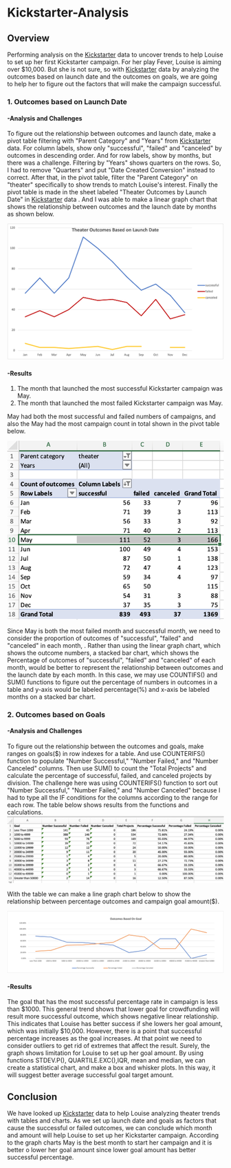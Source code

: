 # **Kickstarter-Analysis**

## Overview
Performing analysis on the [Kickstarter](Kickstarter_Challenge.xlsx) data to uncover trends to help Louise to set up her first Kickstarter campaign.
For her play Fever, Louise is aiming over $10,000. 
But she is not sure, so with [Kickstarter](Kickstarter_Challenge.xlsx) data by analyzing the outcomes based on launch date and the outcomes on goals, we are going to help her to figure out the factors that will make the campaign successful.

### 1. Outcomes based on Launch Date

#### -Analysis and Challenges
To figure out the relationship between outcomes and launch date, make a pivot table filtering with "Parent Category" and "Years" from [Kickstarter](Kickstarter_Challenge.xlsx) data. For column labels, show only "successful", "failed" and "canceled" by outcomes in descending order.  And for row labels, show by months, but there was a challenge. Filtering by "Years" shows quarters on the rows. So, I had to remove "Quarters" and put "Date Created Conversion" instead to correct. After that, in the pivot table, filter the "Parent Category" on "theater" specifically to show trends to match Louise's interest. Finally the pivot table is made in the sheet labeled "Theater Outcomes by Launch Date" in [Kickstarter](Kickstarter_Challenge.xlsx) data .
And I was able to make a linear graph chart that shows the relationship between outcomes and the launch date by months as shown below.


![date](resources/Theater_Outcomes_vs_Launch.png)

#### -Results
1.	The month that launched the most successful Kickstarter campaign was May. 
2.	The month that launched the most failed Kickstarter campaign was May.

May had both the most successful and failed numbers of campaigns, and also the May had the most campaign count in total shown in the pivot table below.

![pivot](resources/Theater_pivot.png)


Since May is both the most failed month and successful month, we need to consider the proportion of outcomes of "successful", "failed" and "canceled" in each month, . Rather than using the linear graph chart, which shows the outcome numbers, a stacked bar chart, which shows the Percentage of outcomes of "successful", "failed" and "canceled" of each month, would be better to represent the relationship between outcomes and the launch date by each month. In this case, we may use COUNTIFS() and SUM() functions to figure out the percentage of numbers in outcomes in a table and y-axis would be labeled percentage(%) and x-axis be labeled months on a stacked bar chart.




### 2. Outcomes based on Goals
#### -Analysis and Challenges
To figure out the relationship between the outcomes and goals, make ranges on goals($) in row indexes for a table.  And use COUNTERIFS() function to populate "Number Successful," "Number Failed," and "Number Canceled" columns. Then use SUM() to count the "Total Projects" and calculate the percentage of successful, failed, and canceled projects by division. The challenge here was using COUNTERIFS() function to sort out "Number Successful," "Number Failed," and "Number Canceled" because I had to type all the IF conditions for the columns according to the range for each row. The table below shows results from the functions and calculations. 
![table](resources/Theater_percentage_table.png)

With the table we can make a line graph chart below to show the relationship between percentage outcomes and campaign goal amount($). 

![goal](resources/Outcomes_vs_Goals.png)



#### -Results
The goal that has the most successful percentage rate in campaign is less than $1000. 
This general trend shows that lower goal for crowdfunding will result more successful outcome, which shows negative linear relationship. 
This indicates that Louise has better success if she lowers her goal amount, which was initially $10,000.
However, there is a point that successful percentage increases as the goal increases. At that point we need to consider outliers to get rid of extremes that affect the result. Surely, the graph shows limitation for Louise to set up her goal amount. 
By using functions STDEV.P(), QUARTILE.EXC(),IQR, mean and median, we can create a statistical chart, and make a box and whisker plots. In this way, it will suggest better average successful goal target amount.    





## Conclusion
We have looked up [Kickstarter](Kickstarter_Challenge.xlsx) data to help Louise analyzing theater trends with tables and charts.  As we set up launch date and goals as factors that cause the successful or failed outcomes, we can conclude which month and amount will help Louise to set up her Kickstarter campaign. According to the graph charts May is the best month to start her campaign and it is better o lower her goal amount since lower goal amount has better successful percentage.

